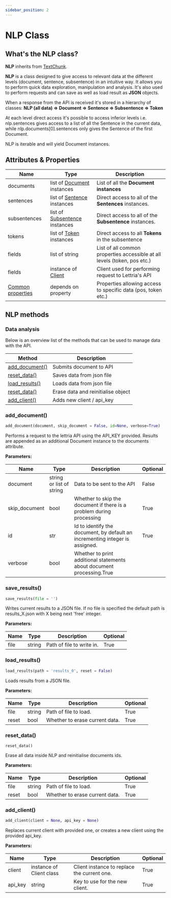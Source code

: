 ```yaml
---
sidebar_position: 2
---
```


# NLP Class

## What's the NLP class?

**NLP** inherits from [TextChunk](https://www.lettria.com/documentation/docs/python-sdk/texctchunk).

**NLP** is a class designed to give access to relevant data at the different levels (document, sentence, subsentence) in an intuitive way. It allows you to perform quick data exploration, manipulation and analysis.
It's also used to perform requests and can save as well as load result as **JSON** objects.

When a response from the API is received it's stored in a hierarchy of classes:
**NLP (all data) => Document => Sentence => Subsentence => Token**

At each level direct access it's possible to access inferior levels  i.e. nlp.sentences gives access to a list of all the Sentence in the current data, while nlp.documents[0].sentences only gives the Sentence of the first Document.

NLP is iterable and will yield Document instances.


## Attributes & Properties

| Name              	| Type                          	| Description                                                              	|
|-------------------	|-------------------------------	|--------------------------------------------------------------------------	|
| documents         	| list of [Document](https://www.lettria.com/documentation/docs/python-sdk/document-class) instances    	| List of all the **Document instances**                                       	|
| sentences         	| list of [Sentence](https://www.lettria.com/documentation/docs/python-sdk/sentence-class) instances    	| Direct access to all of the **Sentences** instances.                         	|
| subsentences      	| list of [Subsentence](https://www.lettria.com/documentation/docs/python-sdk/subsentence-class) instances 	| Direct access to all of the **Subsentence** instances.                       	|
| tokens            	| list of [Token](https://www.lettria.com/documentation/docs/python-sdk/token-class) instances       	| Direct access to all **Tokens** in the subsentence                            	|
| fields            	| list of string                	| List of all common properties accessible at all levels (token, pos etc.) 	|
| fields            	| instance of [Client](https://www.lettria.com/documentation/docs/python-sdk/client-class)            	| Client used for performing request to Lettria's API                      	|
| [Common properties](https://www.lettria.com/documentation/docs/python-sdk/common-properties)	| depends on property           	| Properties allowing access to specific data (pos, token etc.)            	|

## NLP methods

### Data analysis

Below is an overview list of the methods that can be used to manage data with the API. 

| Method                                                                                                    	| Description                        	|
|-----------------------------------------------------------------------------------------------------------	|------------------------------------	|
| [add_document()](#)          	| Submits document to API            	|
| [reset_data()](#)            	| Saves data from json file          	|
| [load_results()](#) 	| Loads data from json file          	|
| [reset_data()](#)              	| Erase data and reinitialise object 	|
| [add_client()](#)              	| Adds new client / api_key          	|

### add_document() 
```python
add_document(document, skip_document = False, id=None, verbose=True)
```
Performs a request to the lettria API using the API_KEY provided. Results are appended as an additional Document instance to the documents attribute.

**Parameters:**

| Name          	| Type                     	| Description                                                                  	| Optional 	|
|---------------	|--------------------------	|------------------------------------------------------------------------------	|----------	|
| document      	| string or list of string 	| Data to be sent to the API                                                   	| False    	|
| skip_document 	| bool                     	| Whether to skip the document if there is a problem during processing         	| True     	|
| id            	| str                      	| Id to identify the document, by default an incrementing integer is assigned. 	| True     	|
| verbose       	| bool                     	| Whether to print additional statements about document processing.True        	|          	|

### save_results() 
```python
save_results(file = '')
```
Writes current results to a JSON file. If no file is specified the default path is results_X.json with X being next 'free' integer.

**Parameters:**

| Name 	| Type   	| Description               	| Optional 	|
|------	|--------	|---------------------------	|----------	|
| file 	| string 	| Path of file to write in. 	| True     	|


### load_results() 
```python
load_results(path = 'results_0', reset = False)
```
Loads results from a JSON file.

**Parameters:**

| Name  	| Type   	| Description                    	| Optional 	|
|-------	|--------	|--------------------------------	|----------	|
| file  	| string 	| Path of file to load.          	| True     	|
| reset 	| bool   	| Whether to erase current data. 	| True     	|

### reset_data() 
```shell
reset_data()
```
Erase all data inside NLP and reinitialise documents ids.

**Parameters:**

| Name  	| Type   	| Description                    	| Optional 	|
|-------	|--------	|--------------------------------	|----------	|
| file  	| string 	| Path of file to load.          	| True     	|
| reset 	| bool   	| Whether to erase current data. 	| True     	|

### add_client() 
```python
add_client(client = None, api_key = None)
```
Replaces current client with provided one, or creates a new client using the provided api_key.

**Parameters:**

| Name    	| Type                     	| Description                                 	| Optional 	|
|---------	|--------------------------	|---------------------------------------------	|----------	|
| client  	| instance of Client class 	| Client instance to replace the current one. 	| True     	|
| api_key 	| string                   	| Key to use for the new client.              	| True     	|

